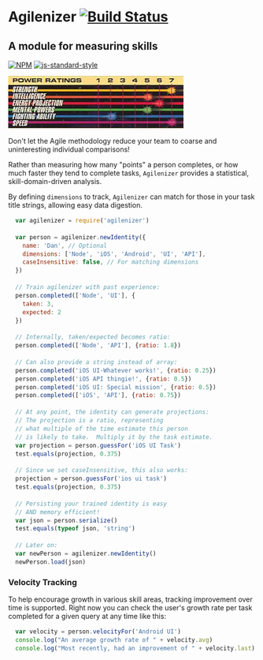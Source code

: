 # Agilenizer [![Build Status](https://travis-ci.org/flyswatter/Agilenizer.svg?branch=master)](https://travis-ci.org/flyswatter/Agilenizer)
## A module for measuring skills

[![NPM](https://nodei.co/npm/agilenizer.png)](https://npmjs.org/package/agilenizer)
[![js-standard-style](https://cdn.rawgit.com/feross/standard/master/badge.svg)](https://github.com/feross/standard)

![power bar graph](./images/power-graph.jpg)

Don't let the Agile methodology reduce your team to coarse and uninteresting individual comparisons!

Rather than measuring how many "points" a person completes, or how much faster they tend to complete tasks, `Agilenizer` provides a statistical, skill-domain-driven analysis.

By defining `dimensions` to track, `Agilenizer` can match for those in your task title strings, allowing easy data digestion.

```javascript
  var agilenizer = require('agilenizer')

  var person = agilenizer.newIdentity({
    name: 'Dan', // Optional
    dimensions: ['Node', 'iOS', 'Android', 'UI', 'API'],
    caseInsensitive: false, // For matching dimensions
  })

  // Train agilenizer with past experience:
  person.completed(['Node', 'UI'], {
    taken: 3,
    expected: 2
  })

  // Internally, taken/expected becomes ratio:
  person.completed(['Node', 'API'], {ratio: 1.8})

  // Can also provide a string instead of array:
  person.completed('iOS UI-Whatever works!', {ratio: 0.25})
  person.completed('iOS API thingie!', {ratio: 0.5})
  person.completed('iOS UI: Special mission', {ratio: 0.5})
  person.completed(['iOS', 'API'], {ratio: 0.75})

  // At any point, the identity can generate projections:
  // The projection is a ratio, representing
  // what multiple of the time estimate this person
  // is likely to take.  Multiply it by the task estimate.
  var projection = person.guessFor('iOS UI Task')
  test.equals(projection, 0.375)

  // Since we set caseInsensitive, this also works:
  projection = person.guessFor('ios ui task')
  test.equals(projection, 0.375)

  // Persisting your trained identity is easy
  // AND memory efficient!
  var json = person.serialize()
  test.equals(typeof json, 'string')

  // Later on:
  var newPerson = agilenizer.newIdentity()
  newPerson.load(json)
```

### Velocity Tracking

To help encourage growth in various skill areas, tracking improvement over time is supported.  Right now you can check the user's growth rate per task completed for a given query at any time like this:

```javascript
  var velocity = person.velocityFor('Android UI')
  console.log("An average growth rate of " + velocity.avg)
  console.log("Most recently, had an improvement of " + velocity.last)
```

